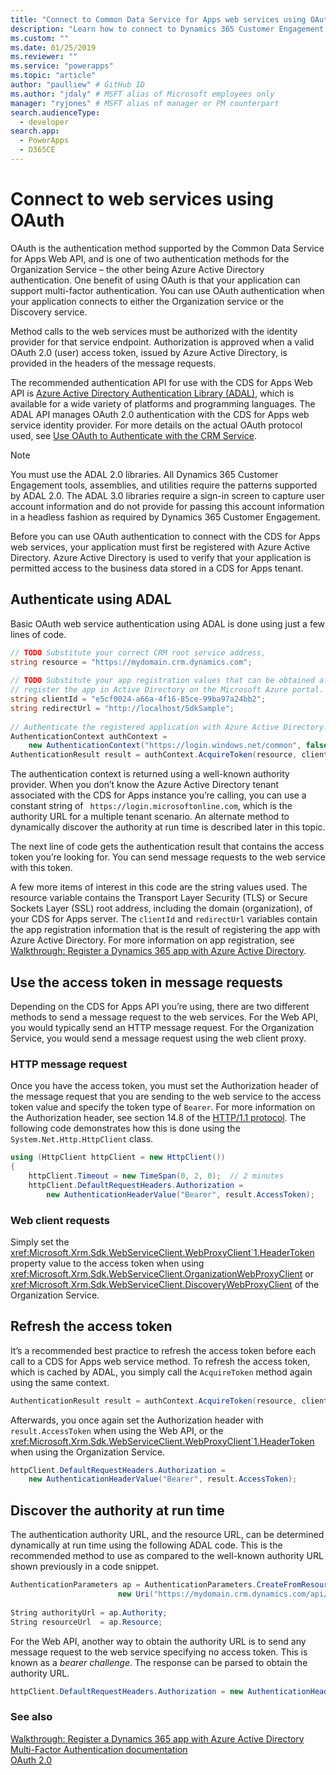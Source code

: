 ```yaml
---
title: "Connect to Common Data Service for Apps web services using OAuth (Common Data Service for Apps) | Microsoft Docs" # Intent and product brand in a unique string of 43-59 chars including spaces
description: "Learn how to connect to Dynamics 365 Customer Engagement web services using OAuth and how the ADAL API manages OAuth 2.0 authentication with the Dynamics 365 web service identity provider" # 115-145 characters including spaces. This abstract displays in the search result.
ms.custom: ""
ms.date: 01/25/2019
ms.reviewer: ""
ms.service: "powerapps"
ms.topic: "article"
author: "paulliew" # GitHub ID
ms.author: "jdaly" # MSFT alias of Microsoft employees only
manager: "ryjones" # MSFT alias of manager or PM counterpart
search.audienceType: 
  - developer
search.app: 
  - PowerApps
  - D365CE
---
```

# Connect to web services using OAuth

OAuth is the authentication method supported by the Common Data Service for Apps Web API, and is one of two authentication methods for the Organization Service – the other being Azure Active Directory authentication. One benefit of using OAuth is that your application can support multi-factor authentication. You can use OAuth authentication when your application connects to either the Organization service or the Discovery service.  
  
 Method calls to the web services must be authorized with the identity provider for that service endpoint. Authorization is approved when a valid              OAuth 2.0 (user) access token, issued by Azure Active Directory, is provided in the headers of the message requests.  
  
 The recommended authentication API for use with the CDS for Apps Web API is [Azure Active Directory Authentication Library (ADAL)](https://azure.microsoft.com/en-us/documentation/articles/active-directory-authentication-libraries/), which is available for a wide variety of platforms and programming languages. The ADAL API manages OAuth 2.0 authentication with the CDS for Apps web service identity provider. For more details on the actual OAuth protocol used, see [Use OAuth to Authenticate with the CRM Service](http://blogs.msdn.com/b/crm/archive/2013/12/12/use-oauth-to-authenticate-with-the-crm-service.aspx).  
 
> [!NOTE]
> You must use the ADAL 2.0 libraries. All Dynamics 365 Customer Engagement tools, assemblies, and utilities require the patterns supported by ADAL 2.0.
> The ADAL 3.0 libraries require a sign-in screen to capture user account information and do not provide for passing this account information in a headless fashion as required by Dynamics 365 Customer Engagement. 

Before you can use OAuth authentication to connect with the CDS for Apps web services, your application must first be registered with Azure Active Directory. Azure Active Directory is used to verify that your application is permitted access to the business data stored in a CDS for Apps tenant.  
  
## Authenticate using ADAL  
 Basic OAuth web service authentication using ADAL is done using just a few lines of code.  
  
```csharp  
// TODO Substitute your correct CRM root service address,   
string resource = "https://mydomain.crm.dynamics.com";  
  
// TODO Substitute your app registration values that can be obtained after you  
// register the app in Active Directory on the Microsoft Azure portal.  
string clientId = "e5cf0024-a66a-4f16-85ce-99ba97a24bb2";  
string redirectUrl = "http://localhost/SdkSample";  
  
// Authenticate the registered application with Azure Active Directory.  
AuthenticationContext authContext =   
    new AuthenticationContext("https://login.windows.net/common", false);  
AuthenticationResult result = authContext.AcquireToken(resource, clientId, new Uri(redirectUrl));  
```  
  
 The authentication context is returned using a well-known authority provider. When you don’t know the Azure Active Directory tenant associated with the CDS for Apps instance you’re calling, you can use a constant string of ` https://login.microsoftonline.com`, which is the authority URL for a multiple tenant scenario. An alternate method to dynamically discover the authority at run time is described later in this topic.  
  
 The next line of code gets the authentication result that contains the access token you’re looking for. You can send message requests to the web service with this token.  
  
 A few more items of interest in this code are the string values used. The resource variable contains the Transport Layer Security (TLS) or Secure Sockets Layer (SSL) root address, including the domain (organization), of your CDS for Apps server. The `clientId` and `redirectUrl` variables contain the app registration information that is the result of registering the app with Azure Active Directory. For more information on app registration, see [Walkthrough: Register a Dynamics 365 app with Azure Active Directory](/dynamics365/customer-engagement/developer/walkthrough-register-dynamics-365-app-azure-active-directory).  
  
## Use the access token in message requests  
 Depending on the CDS for Apps API you’re using, there are two different methods to send a message request to the web services. For the Web API, you would typically send an HTTP message request. For the Organization Service, you would send a message request using the web client proxy.  
  
### HTTP message request  
 Once you have the access token, you must set the Authorization header of the message request that you are sending to the web service to the access token value and specify the token type of `Bearer`. For more information on the Authorization header, see section 14.8 of the [HTTP/1.1 protocol](http://www.w3.org/Protocols/rfc2616/rfc2616-sec14.html). The following code demonstrates how this is done using the                          `System.Net.Http.HttpClient` class.  
  
```csharp  
using (HttpClient httpClient = new HttpClient())  
{  
    httpClient.Timeout = new TimeSpan(0, 2, 0);  // 2 minutes  
    httpClient.DefaultRequestHeaders.Authorization =   
        new AuthenticationHeaderValue("Bearer", result.AccessToken);  
```  
  
### Web client requests

Simply set the <xref:Microsoft.Xrm.Sdk.WebServiceClient.WebProxyClient`1.HeaderToken> property value to the access token when using <xref:Microsoft.Xrm.Sdk.WebServiceClient.OrganizationWebProxyClient> or <xref:Microsoft.Xrm.Sdk.WebServiceClient.DiscoveryWebProxyClient> of the Organization Service.  
  
## Refresh the access token

It’s a recommended best practice to refresh the access token before each call to a CDS for Apps web service method. To refresh the access token, which is cached by ADAL, you simply call the `AcquireToken` method again using the same context.  
  
```csharp    
AuthenticationResult result = authContext.AcquireToken(resource, clientId, new Uri(redirectUrl));  
```  
  
Afterwards, you once again set the Authorization header with `result.AccessToken` when using the Web API, or the <xref:Microsoft.Xrm.Sdk.WebServiceClient.WebProxyClient`1.HeaderToken> when using the Organization Service.  
  
```csharp    
httpClient.DefaultRequestHeaders.Authorization =   
    new AuthenticationHeaderValue("Bearer", result.AccessToken);  
```  
  
## Discover the authority at run time

The authentication authority URL, and the resource URL, can be determined dynamically at run time using the following ADAL code. This is the recommended method to use as compared to the well-known authority URL shown previously in a code snippet.  
  
```csharp    
AuthenticationParameters ap = AuthenticationParameters.CreateFromResourceUrlAsync(  
                        new Uri("https://mydomain.crm.dynamics.com/api/data/")).Result;  
  
String authorityUrl = ap.Authority;  
String resourceUrl  = ap.Resource;  
```  
  
For the Web API, another way to obtain the authority URL is to send any message request to the web service specifying no access token. This is known as a         *bearer challenge*. The response can be parsed to obtain the authority URL.  
  
```csharp  
httpClient.DefaultRequestHeaders.Authorization = new AuthenticationHeaderValue("Bearer", "");  
```  
  
### See also  
 [Walkthrough: Register a Dynamics 365 app with Azure Active Directory](/dynamics365/customer-engagement/developer/walkthrough-register-dynamics-365-app-azure-active-directory)   
 [Multi-Factor Authentication documentation](https://azure.microsoft.com/en-us/documentation/services/multi-factor-authentication/)   
 [OAuth 2.0](http://oauth.net/2/)
